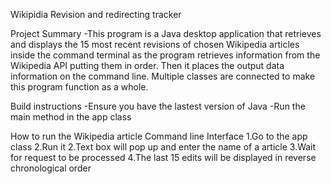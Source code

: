 Wikipidia Revision and redirecting tracker


Project Summary
-This program is a Java desktop application that retrieves and displays the 15 most recent revisions of chosen Wikipedia articles inside the command terminal as the program retrieves information from the Wikipedia API putting them in order. Then it places the output data information on the command line. Multiple classes are connected to make this program function as a whole.

Build instructions
-Ensure you have the lastest version of Java 
-Run the main method in the app class


How to run the Wikipedia article Command line Interface
1.Go to the app class
2.Run it 
2.Text box will pop up and enter the name of a article 
3.Wait for request to be processed 
4.The last 15 edits will be displayed in reverse chronological order





